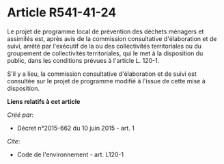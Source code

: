 # Article R541-41-24

Le projet de programme local de prévention des déchets ménagers et assimilés est, après avis de la commission consultative
d'élaboration et de suivi, arrêté par l'exécutif de la ou des collectivités territoriales ou du groupement de collectivités
territoriales, qui le met à la disposition du public, dans les conditions prévues à l'article L. 120-1.

S'il y a lieu, la commission consultative d'élaboration et de suivi est consultée sur le projet de programme modifié à
l'issue de cette mise à disposition.

**Liens relatifs à cet article**

_Créé par_:

  - Décret n°2015-662 du 10 juin 2015 - art. 1

_Cite_:

  - Code de l'environnement - art. L120-1
